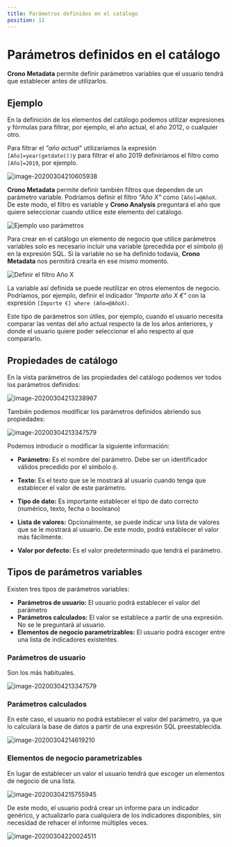 ```yaml
---
title: Parámetros definidos en el catálogo
position: 11
---
```



# Parámetros definidos en el catálogo


**Crono Metadata** permite definir parámetros variables que el usuario tendrá que establecer antes de utilizarlos.

## Ejemplo



En la definición de los elementos del catálogo podemos utilizar expresiones y fórmulas para filtrar, por ejemplo, el año actual, el año 2012, o cualquier otro.

Para filtrar el _"año actual"_ utilizaríamos la expresión `[Año]=year(getdate())`y para filtrar el año 2019 definiríamos el filtro como `[Año]=2019`, por ejemplo.





![image-20200304210605938](/images/parametros1.png)



**Crono Metadata** permite definir también filtros que dependen de un parámetro variable. Podríamos definir el filtro _"Año X"_ como `[Año]=@AñoX`. De este modo, el filtro es variable y **Crono Analysis** preguntará el año que quiere seleccionar cuando utilice este elemento del catálogo.

![Ejemplo uso parámetros](/images/parametros2.gif)



Para crear en el catálogo un elemento de negocio que utilice parámetros variables solo es necesario incluir una variable (precedida por el símbolo `@`) en la expresión SQL. Si la variable no se ha definido todavía, **Crono Metadata** nos permitirá crearla en ese mismo momento.

![Definir el filtro Año X](/images/parametros3.gif)



La variable así definida se puede reutilizar en otros elementos de negocio. Podríamos, por ejemplo, definir el indicador _"Importe año X €"_ con la expresión `[Importe €] where (Año=@AñoX)`.



Este tipo de parámetros son útiles, por ejemplo, cuando el usuario necesita comparar las ventas del año actual respecto la de los años anteriores, y donde el usuario quiere poder seleccionar el año respecto al que compararlo.

  

## Propiedades de catálogo

En la vista parámetros de las propiedades del catálogo podemos ver todos los parámetros definidos:

![image-20200304213238967](/images/parametros4.png)

También podemos modificar los parámetros definidos abriendo sus propiedades:

![image-20200304213347579](/images/parametros5.png)

Podemos introducir o modificar la siguiente información:

- **Parámetro:** Es el nombre del parámetro. Debe ser un identificador válidos precedido por el símbolo `@`.

- **Texto:** Es el texto que se le mostrará al usuario cuando tenga que establecer el valor de este parámetro.

- **Tipo de dato:** Es importante establecer el tipo de dato correcto (numérico, texto, fecha o booleano)

- **Lista de valores:** Opcionalmente, se puede indicar una lista de valores que se le mostrará al usuario. De este modo, podrá establecer el valor más fácilmente.

- **Valor por defecto:** Es el valor predeterminado que tendrá el parámetro. 

  

## Tipos de parámetros variables

Existen tres tipos de parámetros variables:

- **Parámetros de usuario:** El usuario podrá establecer el valor del parámetro
- **Parámetros calculados:** El valor se establece a partir de una expresión. No se le preguntará al usuario.
- **Elementos de negocio parametrizables:** El usuario podrá escoger entre una lista de indicadores existentes.



### Parámetros de usuario

Son los más habituales.

![image-20200304213347579](/images/parametros5.png)

### Parámetros calculados

En este caso, el usuario no podrá establecer el valor del parámetro, ya que lo calculará la base de datos a partir de una expresión SQL preestablecida.

![image-20200304214619210](/images/parametros6.png)

### Elementos de negocio parametrizables

En lugar de establecer un valor el usuario tendrá que escoger un elementos de negocio de una lista. 

![image-20200304215755945](/images/parametros7.png)



De este modo, el usuario podrá crear un informe para un indicador genérico, y actualizarlo para cualquiera de los indicadores disponibles, sin necesidad de rehacer el informe múltiples veces.



![image-20200304220024511](/images/parametros8.png)


